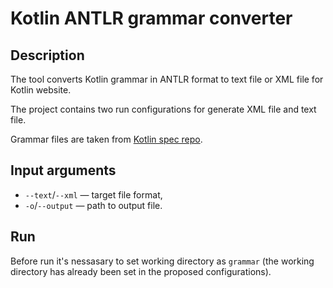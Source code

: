 # Kotlin ANTLR grammar converter

## Description
The tool converts Kotlin grammar in ANTLR format to text file or XML file for Kotlin website.

The project contains two run configurations for generate XML file and text file.

Grammar files are taken from [Kotlin spec repo](https://github.com/JetBrains/kotlin-spec/tree/spec-rework/src/grammar).

## Input arguments

- `--text`/`--xml` — target file format,
- `-o`/`--output` — path to output file.

## Run

Before run it's nessasary to set working directory as `grammar` (the working directory has already been set in the proposed configurations).
